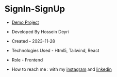 # SignIn-SignUp

- [Demo Project](https://signin-signup-nine.vercel.app/)

- Developed By Hossein Deyri

- Created - 2023-11-28

- Technologies Used - Html5, Tailwind, React

- Role - Frontend

- How to reach me : with my [instagram](https://www.instagram.com/hossein.deyri_web) and [linkedin](https://www.linkedin.com/in/hossein-deyri)
